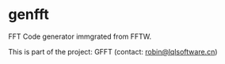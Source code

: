 # genfft
FFT Code generator immgrated from FFTW.

This is part of the project: GFFT (contact: robin@lqlsoftware.cn)
